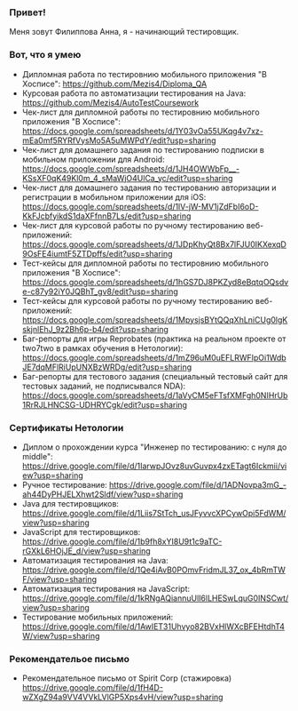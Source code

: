 ### Привет!

Меня зовут Филиппова Анна, я - начинающий тестировщик.

### Вот, что я умею
- Дипломная работа по тестировнию мобильного приложения "В Хосписе": https://github.com/Mezis4/Diploma_QA
- Курсовая работа по автоматизации тестирования на Java: https://github.com/Mezis4/AutoTestCoursework
- Чек-лист для дипломной работы по тестировнию мобильного приложения "В Хосписе": https://docs.google.com/spreadsheets/d/1Y03vOa55UKqg4v7xz-mEa0mf5RYRfVysMo5A5uMWPdY/edit?usp=sharing
- Чек-лист для домашнего задания по тестированию подписки в мобильном приложении для Android: https://docs.google.com/spreadsheets/d/1JH4OWWbFp__-KSsXF0qK49Kl0m_4_sMaWjO4UlCa_yc/edit?usp=sharing
- Чек-лист для домашнего задания по тестированию авторизации и регистрации в мобильном приложении для iOS: https://docs.google.com/spreadsheets/d/1lV-jW-MV1jZdFbI6oD-KkFJcbfyikdS1daXFfnnB7Ls/edit?usp=sharing
- Чек-лист для курсовой работы по ручному тестированию веб-приложений: https://docs.google.com/spreadsheets/d/1JDpKhyQt8Bx7lFJU0IKXexqD9OsFE4iumtF5ZTDpffs/edit?usp=sharing
- Тест-кейсы для дипломной работы по тестировнию мобильного приложения "В Хосписе": https://docs.google.com/spreadsheets/d/1hGS7DJ8PKZyd8eBqtqOQsdve-c87y92iY0JQBhT_gv8/edit?usp=sharing
- Тест-кейсы для курсовой работы по ручному тестированию веб-приложений: https://docs.google.com/spreadsheets/d/1MpysjsBYtQQqXhLniCUg0lgKskjnlEhJ_9z2Bh6p-b4/edit?usp=sharing
- Баг-репорты для игры Reprobates (практика на реальном проекте от two7two в рамках обучения в Нетологии): https://docs.google.com/spreadsheets/d/1mZ96uM0uEFLRWFIpOi1WdbJE7dqMFlRiUpUNXBzWRDg/edit?usp=sharing
- Баг-репорты для тестового задания (специальный тестовый сайт для тестовых заданий, не подписывался NDA): https://docs.google.com/spreadsheets/d/1aVyCM5eFTsfXMFgh0NIHrUb1RrRJLHNCSG-UDHRYCgk/edit?usp=sharing

### Сертификаты Нетологии
- Диплом о прохождении курса "Инженер по тестированию: с нуля до middle": https://drive.google.com/file/d/1IarwpJOvz8uvGuvpx4zxETagt6Ickmii/view?usp=sharing
- Ручное тестирование: https://drive.google.com/file/d/1ADNovpa3mG_-ah44DyPHJELXhwt2Sldf/view?usp=sharing
- Java для тестировщиков: https://drive.google.com/file/d/1Liis7StTch_usJFyvvcXPCywOpi5FdWM/view?usp=sharing
- JavaScript для тестировщиков: https://drive.google.com/file/d/1b9fh8xYI8U9t1c9aTC-rGXkL6HOjJE_d/view?usp=sharing
- Автоматизация тестирования на Java: https://drive.google.com/file/d/1Qe4iAvB0POmvFridmJL37_ox_4bRmTWF/view?usp=sharing
- Автоматизация тестирования на JavaScript: https://drive.google.com/file/d/1kRNgAQiannuUlI6lLHESwLquG0INSCwt/view?usp=sharing
- Тестирование мобильных приложений: https://drive.google.com/file/d/1AwIET31Uhvyo82BVxHlWXcBFEHtdhT4W/view?usp=sharing

### Рекомендательое письмо
- Рекомендательное письмо от Spirit Corp (стажировка) https://drive.google.com/file/d/1fH4D-wZXgZ94a9VV4VVkLVlGP5Xps4vH/view?usp=sharing
